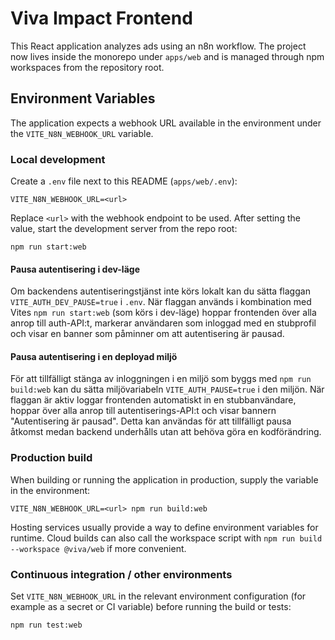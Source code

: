 # Viva Impact Frontend

This React application analyzes ads using an n8n workflow. The project now lives
inside the monorepo under `apps/web` and is managed through npm workspaces from
the repository root.

## Environment Variables

The application expects a webhook URL available in the environment under the
`VITE_N8N_WEBHOOK_URL` variable.

### Local development

Create a `.env` file next to this README (`apps/web/.env`):

```
VITE_N8N_WEBHOOK_URL=<url>
```

Replace `<url>` with the webhook endpoint to be used. After setting the value,
start the development server from the repo root:

```
npm run start:web
```

#### Pausa autentisering i dev-läge

Om backendens autentiseringstjänst inte körs lokalt kan du sätta flaggan
`VITE_AUTH_DEV_PAUSE=true` i `.env`. När flaggan används i kombination med
Vites `npm run start:web` (som körs i dev-läge) hoppar frontenden över alla
anrop till auth-API:t, markerar användaren som inloggad med en stubprofil och
visar en banner som påminner om att autentisering är pausad.

#### Pausa autentisering i en deployad miljö

För att tillfälligt stänga av inloggningen i en miljö som byggs med `npm run
build:web` kan du sätta miljövariabeln `VITE_AUTH_PAUSE=true` i den miljön.
När flaggan är aktiv loggar frontenden automatiskt in en stubbanvändare,
hoppar över alla anrop till autentiserings-API:t och visar bannern "Autentisering
är pausad". Detta kan användas för att tillfälligt pausa åtkomst medan backend
underhålls utan att behöva göra en kodförändring.

### Production build

When building or running the application in production, supply the variable in
the environment:

```
VITE_N8N_WEBHOOK_URL=<url> npm run build:web
```

Hosting services usually provide a way to define environment variables for
runtime. Cloud builds can also call the workspace script with
`npm run build --workspace @viva/web` if more convenient.

### Continuous integration / other environments

Set `VITE_N8N_WEBHOOK_URL` in the relevant environment configuration (for
example as a secret or CI variable) before running the build or tests:

```
npm run test:web
```
